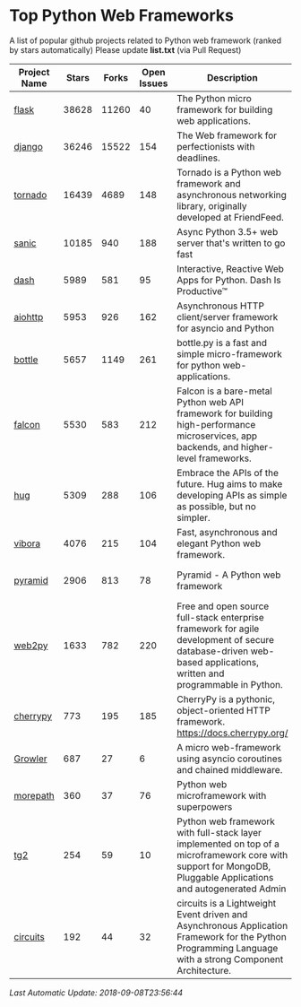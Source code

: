 # Top Python Web Frameworks
A list of popular github projects related to Python web framework (ranked by stars automatically)
Please update **list.txt** (via Pull Request)

| Project Name | Stars | Forks | Open Issues | Description | Last Commit |
| ------------ | ----- | ----- | ----------- | ----------- | ----------- |
| [flask](https://github.com/pallets/flask) | 38628 | 11260 | 40 | The Python micro framework for building web applications. | 2018-08-24 15:12:15 |
| [django](https://github.com/django/django) | 36246 | 15522 | 154 | The Web framework for perfectionists with deadlines. | 2018-09-08 13:40:33 |
| [tornado](https://github.com/tornadoweb/tornado) | 16439 | 4689 | 148 | Tornado is a Python web framework and asynchronous networking library, originally developed at FriendFeed. | 2018-08-16 03:02:30 |
| [sanic](https://github.com/channelcat/sanic) | 10185 | 940 | 188 | Async Python 3.5+ web server that's written to go fast | 2018-09-06 20:51:31 |
| [dash](https://github.com/plotly/dash) | 5989 | 581 | 95 | Interactive, Reactive Web Apps for Python. Dash Is Productive™ | 2018-09-07 20:28:12 |
| [aiohttp](https://github.com/aio-libs/aiohttp) | 5953 | 926 | 162 | Asynchronous HTTP client/server framework for asyncio and Python | 2018-09-08 11:26:26 |
| [bottle](https://github.com/bottlepy/bottle) | 5657 | 1149 | 261 | bottle.py is a fast and simple micro-framework for python web-applications. | 2018-07-19 12:12:04 |
| [falcon](https://github.com/falconry/falcon) | 5530 | 583 | 212 | Falcon is a bare-metal Python web API framework for building high-performance microservices, app backends, and higher-level frameworks. | 2018-08-29 16:11:45 |
| [hug](https://github.com/timothycrosley/hug) | 5309 | 288 | 106 | Embrace the APIs of the future. Hug aims to make developing APIs as simple as possible, but no simpler. | 2018-05-29 03:18:22 |
| [vibora](https://github.com/vibora-io/vibora) | 4076 | 215 | 104 | Fast, asynchronous and elegant Python web framework. | 2018-07-17 22:02:08 |
| [pyramid](https://github.com/Pylons/pyramid) | 2906 | 813 | 78 | Pyramid - A Python web framework | 2018-09-07 21:54:24 |
| [web2py](https://github.com/web2py/web2py) | 1633 | 782 | 220 | Free and open source full-stack enterprise framework for agile development of secure database-driven web-based applications, written and programmable in Python. | 2018-09-02 17:45:06 |
| [cherrypy](https://github.com/cherrypy/cherrypy) | 773 | 195 | 185 | CherryPy is a pythonic, object-oriented HTTP framework.      https://docs.cherrypy.org/ | 2018-09-07 19:42:30 |
| [Growler](https://github.com/pyGrowler/Growler) | 687 | 27 | 6 | A micro web-framework using asyncio coroutines and chained middleware. | 2017-03-12 02:39:16 |
| [morepath](https://github.com/morepath/morepath) | 360 | 37 | 76 | Python web microframework with superpowers | 2017-12-29 08:11:05 |
| [tg2](https://github.com/TurboGears/tg2) | 254 | 59 | 10 | Python web framework with full-stack layer implemented on top of a microframework core with support for MongoDB, Pluggable Applications and autogenerated Admin | 2018-09-06 21:53:15 |
| [circuits](https://github.com/circuits/circuits) | 192 | 44 | 32 | circuits is a Lightweight Event driven and Asynchronous Application Framework for the Python Programming Language with a strong Component Architecture. | 2018-09-06 22:53:23 |

*Last Automatic Update: 2018-09-08T23:56:44*